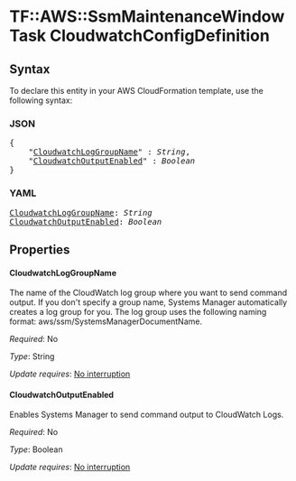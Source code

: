 # TF::AWS::SsmMaintenanceWindowTask CloudwatchConfigDefinition

## Syntax

To declare this entity in your AWS CloudFormation template, use the following syntax:

### JSON

<pre>
{
    "<a href="#cloudwatchloggroupname" title="CloudwatchLogGroupName">CloudwatchLogGroupName</a>" : <i>String</i>,
    "<a href="#cloudwatchoutputenabled" title="CloudwatchOutputEnabled">CloudwatchOutputEnabled</a>" : <i>Boolean</i>
}
</pre>

### YAML

<pre>
<a href="#cloudwatchloggroupname" title="CloudwatchLogGroupName">CloudwatchLogGroupName</a>: <i>String</i>
<a href="#cloudwatchoutputenabled" title="CloudwatchOutputEnabled">CloudwatchOutputEnabled</a>: <i>Boolean</i>
</pre>

## Properties

#### CloudwatchLogGroupName

The name of the CloudWatch log group where you want to send command output. If you don't specify a group name, Systems Manager automatically creates a log group for you. The log group uses the following naming format: aws/ssm/SystemsManagerDocumentName.

_Required_: No

_Type_: String

_Update requires_: [No interruption](https://docs.aws.amazon.com/AWSCloudFormation/latest/UserGuide/using-cfn-updating-stacks-update-behaviors.html#update-no-interrupt)

#### CloudwatchOutputEnabled

Enables Systems Manager to send command output to CloudWatch Logs.

_Required_: No

_Type_: Boolean

_Update requires_: [No interruption](https://docs.aws.amazon.com/AWSCloudFormation/latest/UserGuide/using-cfn-updating-stacks-update-behaviors.html#update-no-interrupt)

